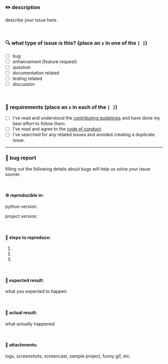 ### ✏️ description

describe your issue here.

<br/>

### 🔍 what type of issue is this? (place an `x` in one of the `[ ]`)
- [ ] bug
- [ ] enhancement (feature request)
- [ ] question
- [ ] documentation related
- [ ] testing related
- [ ] discussion

<br/>

### 📌 requirements (place an `x` in each of the `[ ]`)
* [ ] I've read and understood the [contributing guidelines](https://github.com/Anti-Coding-Coding-Club/nagini/blob/master/CONTRIBUTING.md) and have done my best effort to follow them.
* [ ] I've read and agree to the [code of conduct](https://github.com/Anti-Coding-Coding-Club/nagini/blob/master/CODE_OF_CONDUCT.md).
* [ ] I've searched for any related issues and avoided creating a duplicate issue.

---

### 🐞 bug report

filling out the following details about bugs will help us solve your issue sooner.

<br/>

#### ⚙️ reproducible in:

python version:

project version:

<br/>

#### 🔬 steps to reproduce:

1.
2.
3.

<br/>

#### 🤔 expected result:

what you expected to happen

<br/>

#### 🫣 actual result:

what actually happened

<br/>

#### 📎 attachments:

logs, screenshots, screencast, sample project, funny gif, etc.